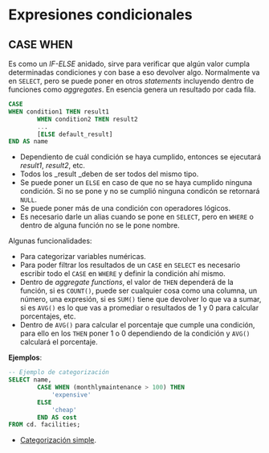 # Expresiones condicionales

## CASE WHEN

Es como un _IF-ELSE_ anidado, sirve para verificar que algún valor cumpla determinadas condiciones y con base a eso devolver algo. Normalmente va en `SELECT`, pero se puede poner en otros _statements_ incluyendo dentro de funciones como _aggregates_. En esencia genera un resultado por cada fila.
```sql
CASE 
WHEN condition1 THEN result1
		WHEN condition2 THEN result2
		...
		[ELSE default_result]
END AS name
```
-	Dependiento de cuál condición se haya cumplido, entonces se ejecutará _result1_, _result2_, etc.
-	Todos los _result _deben de ser todos del mismo tipo.
-	Se puede poner un `ELSE` en caso de que no se haya cumplido ninguna condición. Si no se pone y no se cumplió ninguna condicón se retornará `NULL`.
-	Se puede poner más de una condición con operadores lógicos.
-	Es necesario darle un alias cuando se pone en `SELECT`, pero en `WHERE` o dentro de alguna función no se le pone nombre.

Algunas funcionalidades:
-	Para categorizar variables numéricas.
-	Para poder filtrar los resultados de un `CASE` en `SELECT` es necesario escribir todo el `CASE` en `WHERE` y definir la condición ahí mismo. 
-	Dentro de _aggregate functions_, el valor de `THEN` dependerá de la función, si es `COUNT()`, puede ser cualquier cosa como una columna, un número, una expresión, si es `SUM()` tiene que devolver lo que va a sumar, si es `AVG()` es lo que vas a promediar o resultados de 1 y 0 para calcular porcentajes, etc.
-	Dentro de `AVG()` para calcular el porcentaje que cumple una condición, para ello en los `THEN` poner 1 o 0 dependiendo de la condición y `AVG()` calculará el porcentaje.

**Ejemplos**:

```SQL
-- Ejemplo de categorización
SELECT name,
		CASE WHEN (monthlymaintenance > 100) THEN
			'expensive'
		ELSE 
			'cheap'
		END AS cost
FROM cd. facilities;
```
- [Categorización simple](https://pgexercises.com/questions/basic/classify.html).
